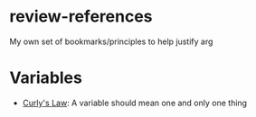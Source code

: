 # review-references
My own set of bookmarks/principles to help justify arg

# Variables
* [Curly's Law](https://blog.codinghorror.com/curlys-law-do-one-thing/): A variable should mean one and only one thing
